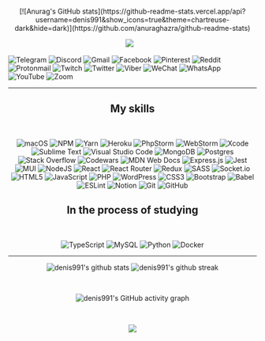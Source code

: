 <div align="center">
   
   <br>
[![Anurag's GitHub stats](https://github-readme-stats.vercel.app/api?username=denis991&show_icons=true&theme=chartreuse-dark&hide=dark)](https://github.com/anuraghazra/github-readme-stats)
   <br>
<!-- Можно связаться : [Instagram](https://www.instagram.com/denis.991/)     [VK](https://vk.com/denis991)      -->
   
</div>

<p align="center" align='right'>
  <a target="_blank" href="https://t.me/d9911"><img
    src="https://img.shields.io/badge/Telegram-2CA5E0?style=for-the-badge&logo=telegram&logoColor=white"/></a>&nbsp;&nbsp;&nbsp;
  
   ![Telegram](https://img.shields.io/badge/Telegram-2CA5E0?style=for-the-badge&logo=telegram&logoColor=white)
   ![Discord](https://img.shields.io/badge/%3CServer%3E-%237289DA.svg?style=for-the-badge&logo=discord&logoColor=white)
   ![Gmail](https://img.shields.io/badge/Gmail-D14836?style=for-the-badge&logo=gmail&logoColor=white)
   ![Facebook](https://img.shields.io/badge/Facebook-%231877F2.svg?style=for-the-badge&logo=Facebook&logoColor=white)
   ![Pinterest](https://img.shields.io/badge/Pinterest-%23E60023.svg?style=for-the-badge&logo=Pinterest&logoColor=white)
   ![Reddit](https://img.shields.io/badge/Reddit-FF4500?style=for-the-badge&logo=reddit&logoColor=white)
   ![Protonmail](https://img.shields.io/badge/ProtonMail-8B89CC?style=for-the-badge&logo=protonmail&logoColor=white)
   ![Twitch](https://img.shields.io/badge/Twitch-%239146FF.svg?style=for-the-badge&logo=Twitch&logoColor=white)
   ![Twitter](https://img.shields.io/badge/Twitter-%231DA1F2.svg?style=for-the-badge&logo=Twitter&logoColor=white)
   ![Viber](https://img.shields.io/badge/Viber-8B66A9?style=for-the-badge&logo=viber&logoColor=white)
   ![WeChat](https://img.shields.io/badge/WeChat-07C160?style=for-the-badge&logo=wechat&logoColor=white)
   ![WhatsApp](https://img.shields.io/badge/WhatsApp-25D366?style=for-the-badge&logo=whatsapp&logoColor=white)
   ![YouTube](https://img.shields.io/badge/YouTube-%23FF0000.svg?style=for-the-badge&logo=YouTube&logoColor=white)
   ![Zoom](https://img.shields.io/badge/Zoom-2D8CFF?style=for-the-badge&logo=zoom&logoColor=white)

   </p>
   

   <hr>

<h2 align="center">My skills</h2>
<br>

<div align="center">

   ![macOS](https://img.shields.io/badge/mac%20os-000000?style=for-the-badge&logo=macos&logoColor=F0F0F0)
   ![NPM](https://img.shields.io/badge/NPM-%23000000.svg?style=for-the-badge&logo=npm&logoColor=white)
   ![Yarn](https://img.shields.io/badge/yarn-%232C8EBB.svg?style=for-the-badge&logo=yarn&logoColor=white)
   ![Heroku](https://img.shields.io/badge/heroku-%23430098.svg?style=for-the-badge&logo=heroku&logoColor=white)
   ![PhpStorm](https://img.shields.io/badge/phpstorm-143?style=for-the-badge&logo=phpstorm&logoColor=black&color=black&labelColor=darkorchid)
   ![WebStorm](https://img.shields.io/badge/webstorm-143?style=for-the-badge&logo=webstorm&logoColor=white&color=black)
   ![Xcode](https://img.shields.io/badge/Xcode-007ACC?style=for-the-badge&logo=Xcode&logoColor=white)
   ![Sublime Text](https://img.shields.io/badge/sublime_text-%23575757.svg?style=for-the-badge&logo=sublime-text&logoColor=important)
   ![Visual Studio Code](https://img.shields.io/badge/Visual%20Studio%20Code-0078d7.svg?style=for-the-badge&logo=visual-studio-code&logoColor=white)
   ![MongoDB](https://img.shields.io/badge/MongoDB-%234ea94b.svg?style=for-the-badge&logo=mongodb&logoColor=white)
   ![Postgres](https://img.shields.io/badge/postgres-%23316192.svg?style=for-the-badge&logo=postgresql&logoColor=white)
   ![Stack Overflow](https://img.shields.io/badge/-Stackoverflow-FE7A16?style=for-the-badge&logo=stack-overflow&logoColor=white)
   ![Codewars](https://img.shields.io/badge/Codewars-B1361E?style=for-the-badge&logo=codewars&logoColor=grey)
   ![MDN Web Docs](https://img.shields.io/badge/MDN_Web_Docs-black?style=for-the-badge&logo=mdnwebdocs&logoColor=white)
   ![Express.js](https://img.shields.io/badge/express.js-%23404d59.svg?style=for-the-badge&logo=express&logoColor=%2361DAFB)
   ![Jest](https://img.shields.io/badge/-jest-%23C21325?style=for-the-badge&logo=jest&logoColor=white)
   ![MUI](https://img.shields.io/badge/MUI-%230081CB.svg?style=for-the-badge&logo=mui&logoColor=white)
   ![NodeJS](https://img.shields.io/badge/node.js-6DA55F?style=for-the-badge&logo=node.js&logoColor=white)
   ![React](https://img.shields.io/badge/react-%2320232a.svg?style=for-the-badge&logo=react&logoColor=%2361DAFB)
   ![React Router](https://img.shields.io/badge/React_Router-CA4245?style=for-the-badge&logo=react-router&logoColor=white)
   ![Redux](https://img.shields.io/badge/redux-%23593d88.svg?style=for-the-badge&logo=redux&logoColor=white)
   ![SASS](https://img.shields.io/badge/SASS-hotpink.svg?style=for-the-badge&logo=SASS&logoColor=white)
   ![Socket.io](https://img.shields.io/badge/Socket.io-black?style=for-the-badge&logo=socket.io&badgeColor=010101)
   ![HTML5](https://img.shields.io/badge/html5-%23E34F26.svg?style=for-the-badge&logo=html5&logoColor=white)
   ![JavaScript](https://img.shields.io/badge/javascript-%23323330.svg?style=for-the-badge&logo=javascript&logoColor=%23F7DF1E)
   ![PHP](https://img.shields.io/badge/php-%23777BB4.svg?style=for-the-badge&logo=php&logoColor=white)
   ![WordPress](https://img.shields.io/badge/WordPress-%23117AC9.svg?style=for-the-badge&logo=WordPress&logoColor=white)
   ![CSS3](https://img.shields.io/badge/css3-%231572B6.svg?style=for-the-badge&logo=css3&logoColor=white)
   ![Bootstrap](https://img.shields.io/badge/bootstrap-%23563D7C.svg?style=for-the-badge&logo=bootstrap&logoColor=white)
   ![Babel](https://img.shields.io/badge/Babel-F9DC3e?style=for-the-badge&logo=babel&logoColor=black)
   ![ESLint](https://img.shields.io/badge/ESLint-4B3263?style=for-the-badge&logo=eslint&logoColor=white)
   ![Notion](https://img.shields.io/badge/Notion-%23000000.svg?style=for-the-badge&logo=notion&logoColor=white)
   ![Git](https://img.shields.io/badge/git-%23F05033.svg?style=for-the-badge&logo=git&logoColor=white)
   ![GitHub](https://img.shields.io/badge/github-%23121011.svg?style=for-the-badge&logo=github&logoColor=white)
     </div>  
   
  
   <h2 align="center"> In the process of studying</h2>
<br>
    <div align="center">
   
   ![TypeScript](https://img.shields.io/badge/typescript-%23007ACC.svg?style=for-the-badge&logo=typescript&logoColor=white)
   ![MySQL](https://img.shields.io/badge/mysql-%2300f.svg?style=for-the-badge&logo=mysql&logoColor=white)
   ![Python](https://img.shields.io/badge/python-3670A0?style=for-the-badge&logo=python&logoColor=ffdd54)
   ![Docker](https://img.shields.io/badge/docker-%230db7ed.svg?style=for-the-badge&logo=docker&logoColor=white)
     </div>   
 
 
<hr>


<div align="center">

  ![denis991's github stats](https://github-readme-stats.vercel.app/api/top-langs/?username=denis991&theme=radical)
  ![denis991's github streak](https://github-readme-streak-stats.herokuapp.com/?user=denis991&theme=radical)
   
  <br> 
   
   ![denis991's GitHub activity graph](https://activity-graph.herokuapp.com/graph?username=denis991&hide_border=true&theme=redical)
</div>

<div align="center">

  <br>

  ![](https://visitor-badge.glitch.me/badge?page_id=denis991)
  
  <br>
</div>
